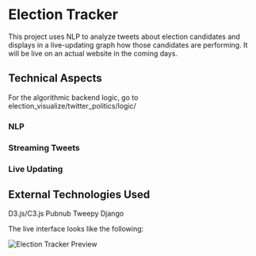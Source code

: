 # Election Tracker

This project uses NLP to analyze tweets about election candidates and displays in a live-updating graph how those candidates are performing. It will be live on an actual website in the coming days.

## Technical Aspects
For the algorithmic backend logic, go to election_visualize/twitter_politics/logic/
### NLP
### Streaming Tweets
### Live Updating
## External Technologies Used
D3.js/C3.js
Pubnub
Tweepy
Django

The live interface looks like the following:

![Election Tracker Preview](http://ankitmathur.me/assets/election_tracker.png)
